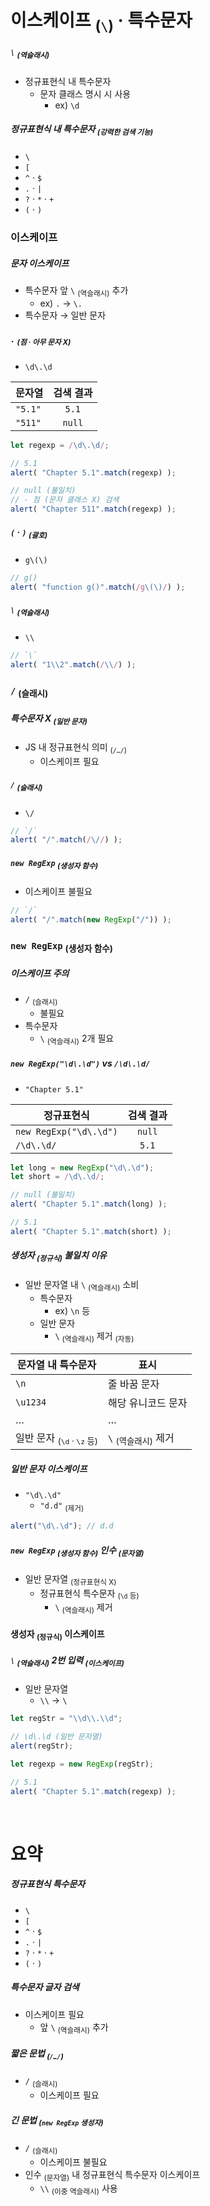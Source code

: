 이스케이프 <sub>(`\`)</sub> · 특수문자
====

##### `\` <sub>(역슬래시)</sub>
- 정규표현식 내 특수문자
  - 문자 클래스 명시 시 사용
    - ex\) `\d`

##### 정규표현식 내 특수문자 <sub>(강력한 검색 기능)</sub>
- `\`
- `[`
- `^` · `$`
- `.` · `|`
- `?` · `*` · `+`
- `(` · `)`

### 이스케이프

##### 문자 이스케이프
- 특수문자 앞 `\` <sub>(역슬래시)</sub> 추가
  - ex\) `.` → `\.`
- 특수문자 → 일반 문자

##### `.` <sub>(점 · 아무 문자 X)</sub>
- `\d\.\d`

|문자열|검색 결과|
|---|:---:|
|`"5.1"`|`5.1`|
|`"511"`|`null`|

```javascript
let regexp = /\d\.\d/;

// 5.1
alert( "Chapter 5.1".match(regexp) );

// null (불일치)
// - 점 (문자 클래스 X) 검색
alert( "Chapter 511".match(regexp) );
```

##### `(` · `)` <sub>(괄호)</sub>
- `g\(\)`
```javascript
// g()
alert( "function g()".match(/g\(\)/) );
```

##### `\` <sub>(역슬래시)</sub>
- `\\`
```javascript
// `\`
alert( "1\\2".match(/\\/) );
```

### `/` <sub>(슬래시)</sub>

##### 특수문자 X <sub>(일반 문자)</sub>
- JS 내 정규표현식 의미 <sub>(`/…/`)</sub>
  - 이스케이프 필요

##### `/` <sub>(슬래시)</sub>
- `\/`
```javascript
// `/`
alert( "/".match(/\//) );
```

##### `new RegExp` <sub>(생성자 함수)</sub>
- 이스케이프 불필요
```javascript
// `/`
alert( "/".match(new RegExp("/")) );
```

### `new RegExp` <sub>(생성자 함수)</sub>

##### 이스케이프 주의
- `/` <sub>(슬래시)</sub>
  - 불필요
- 특수문자
  - `\` <sub>(역슬래시)</sub> 2개 필요

##### `new RegExp("\d\.\d")` vs `/\d\.\d/`
- `"Chapter 5.1"`

|정규표현식|검색 결과|
|---|:---:|
|`new RegExp("\d\.\d")`|`null`|
|`/\d\.\d/`|`5.1`|

```javascript
let long = new RegExp("\d\.\d");
let short = /\d\.\d/;

// null (불일치)
alert( "Chapter 5.1".match(long) );

// 5.1
alert( "Chapter 5.1".match(short) );
```

##### 생성자 <sub>(정규식)</sub> 불일치 이유
- 일반 문자열 내 `\` <sub>(역슬래시)</sub> 소비
  - 특수문자
    - ex\) `\n` 등
  - 일반 문자
    - `\` <sub>(역슬래시)</sub> 제거 <sub>(자동)</sub>

|문자열 내 특수문자|표시|
|---|---|
|`\n`|줄 바꿈 문자|
|`\u1234`|해당 유니코드 문자|
|…|…|
|일반 문자 <sub>(`\d` · `\z` 등)</sub>|`\` <sub>(역슬래시)</sub> 제거|

##### 일반 문자 이스케이프
- `"\d\.\d"`
  - `"d.d"` <sub>(제거)</sub>
```javascript
alert("\d\.\d"); // d.d
```

##### `new RegExp` <sub>(생성자 함수)</sub> 인수 <sub>(문자열)</sub>
- 일반 문자열 <sub>(정규표현식 X)</sub>
  - 정규표현식 특수문자 <sub>(`\d` 등)</sub>
    - `\` <sub>(역슬래시)</sub> 제거

#### 생성자 <sub>(정규식)</sub> 이스케이프

##### `\` <sub>(역슬래시)</sub> 2번 입력 <sub>(이스케이프)</sub>
- 일반 문자열
  - `\\` → `\`
```javascript
let regStr = "\\d\\.\\d";

// \d\.\d (일반 문자열)
alert(regStr);

let regexp = new RegExp(regStr);

// 5.1
alert( "Chapter 5.1".match(regexp) );
```

<br />

요약
====

##### 정규표현식 특수문자
- `\`
- `[`
- `^` · `$`
- `.` · `|`
- `?` · `*` · `+`
- `(` · `)`

##### 특수문자 글자 검색
- 이스케이프 필요
  - 앞 `\` <sub>(역슬래시)</sub> 추가

##### 짧은 문법 <sub>(`/…/`)</sub>
- `/` <sub>(슬래시)</sub>
  - 이스케이프 필요

##### 긴 문법 <sub>(`new RegExp` 생성자)</sub>
- `/` <sub>(슬래시)</sub>
  - 이스케이프 불필요
- 인수 <sub>(문자열)</sub> 내 정규표현식 특수문자 이스케이프
  - `\\` <sub>(이중 역슬래시)</sub> 사용
